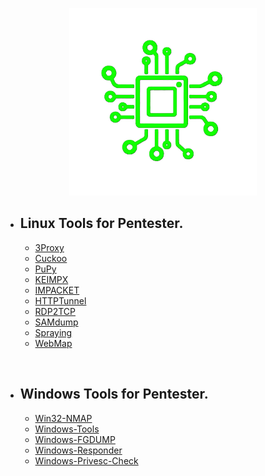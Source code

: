 <p align="center"><img src="./ASCII.png" alt="Master of IT" width="300"/></p>

* ## Linux Tools for Pentester.
    * [3Proxy](https://github.com/Xcod3bughunt3r/Hacker-Tools-Me/blob/main/3Proxy/)
    * [Cuckoo](https://github.com/Xcod3bughunt3r/Hacker-Tools-Me/blob/main/Cuckoo/)
    * [PuPy](https://github.com/Xcod3bughunt3r/Hacker-Tools-Me/blob/main/PuPy/)
    * [KEIMPX](https://github.com/Xcod3bughunt3r/Hacker-Tools-Me/blob/main/KEIMPX/)
    * [IMPACKET](https://github.com/Xcod3bughunt3r/Hacker-Tools-Me/blob/main/IMPACKET/)
    * [HTTPTunnel](https://github.com/Xcod3bughunt3r/Hacker-Tools-Me/blob/main/HTTPTunnel/)
    * [RDP2TCP](https://github.com/Xcod3bughunt3r/Hacker-Tools-Me/blob/main/RDP2TCP/)
    * [SAMdump](https://github.com/Xcod3bughunt3r/Hacker-Tools-Me/blob/main/SAMdump/)
    * [Spraying](https://github.com/Xcod3bughunt3r/Hacker-Tools-Me/blob/main/Spraying/)
    * [WebMap](https://github.com/Xcod3bughunt3r/Hacker-Tools-Me/blob/main/WebMap/)

<br>

* ## Windows Tools for Pentester.
    * [Win32-NMAP](https://github.com/Xcod3bughunt3r/Hacker-Tools-Me/blob/main/Win32-NMAP/)
    * [Windows-Tools](https://github.com/Xcod3bughunt3r/Hacker-Tools-Me/blob/main/Windows-Tools/)
    * [Windows-FGDUMP](https://github.com/Xcod3bughunt3r/Hacker-Tools-Me/blob/main/Windows-FGDUMP/)
    * [Windows-Responder](https://github.com/Xcod3bughunt3r/Hacker-Tools-Me/blob/main/Windows-Responder/)
    * [Windows-Privesc-Check](https://github.com/Xcod3bughunt3r/Hacker-Tools-Me/blob/main/Windows-Privesc-Check/)

